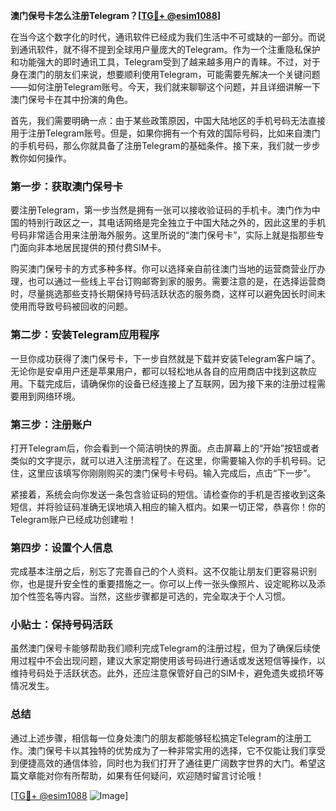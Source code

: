 **澳门保号卡怎么注册Telegram？[[TG💪+ @esim1088](https://t.me/s/esim1088)]**

在当今这个数字化的时代，通讯软件已经成为我们生活中不可或缺的一部分。而说到通讯软件，就不得不提到全球用户量庞大的Telegram。作为一个注重隐私保护和功能强大的即时通讯工具，Telegram受到了越来越多用户的青睐。不过，对于身在澳门的朋友们来说，想要顺利使用Telegram，可能需要先解决一个关键问题——如何注册Telegram账号。今天，我们就来聊聊这个问题，并且详细讲解一下澳门保号卡在其中扮演的角色。

首先，我们需要明确一点：由于某些政策原因，中国大陆地区的手机号码无法直接用于注册Telegram账号。但是，如果你拥有一个有效的国际号码，比如来自澳门的手机号码，那么你就具备了注册Telegram的基础条件。接下来，我们就一步步教你如何操作。

### 第一步：获取澳门保号卡

要注册Telegram，第一步当然是拥有一张可以接收验证码的手机卡。澳门作为中国的特别行政区之一，其电话网络是完全独立于中国大陆之外的，因此这里的手机号码非常适合用来注册海外服务。这里所说的“澳门保号卡”，实际上就是指那些专门面向非本地居民提供的预付费SIM卡。

购买澳门保号卡的方式多种多样。你可以选择亲自前往澳门当地的运营商营业厅办理，也可以通过一些线上平台订购邮寄到家的服务。需要注意的是，在选择运营商时，尽量挑选那些支持长期保持号码活跃状态的服务商，这样可以避免因长时间未使用而导致号码被回收的问题。

### 第二步：安装Telegram应用程序

一旦你成功获得了澳门保号卡，下一步自然就是下载并安装Telegram客户端了。无论你是安卓用户还是苹果用户，都可以轻松地从各自的应用商店中找到这款应用。下载完成后，请确保你的设备已经连接上了互联网，因为接下来的注册过程需要用到网络环境。

### 第三步：注册账户

打开Telegram后，你会看到一个简洁明快的界面。点击屏幕上的“开始”按钮或者类似的文字提示，就可以进入注册流程了。在这里，你需要输入你的手机号码。记住，这里应该填写你刚刚购买的澳门保号卡号码。输入完成后，点击“下一步”。

紧接着，系统会向你发送一条包含验证码的短信。请检查你的手机是否接收到这条短信，并将验证码准确无误地填入相应的输入框内。如果一切正常，恭喜你！你的Telegram账户已经成功创建啦！

### 第四步：设置个人信息

完成基本注册之后，别忘了完善自己的个人资料。这不仅能让朋友们更容易识别你，也是提升安全性的重要措施之一。你可以上传一张头像照片、设定昵称以及添加个性签名等内容。当然，这些步骤都是可选的，完全取决于个人习惯。

### 小贴士：保持号码活跃

虽然澳门保号卡能够帮助我们顺利完成Telegram的注册过程，但为了确保后续使用过程中不会出现问题，建议大家定期使用该号码进行通话或发送短信等操作，以维持号码处于活跃状态。此外，还应注意保管好自己的SIM卡，避免遗失或损坏等情况发生。

### 总结

通过上述步骤，相信每一位身处澳门的朋友都能够轻松搞定Telegram的注册工作。澳门保号卡以其独特的优势成为了一种非常实用的选择，它不仅能让我们享受到便捷高效的通信体验，同时也为我们打开了通往更广阔数字世界的大门。希望这篇文章能对你有所帮助，如果有任何疑问，欢迎随时留言讨论哦！

[[TG💪+ @esim1088](https://t.me/s/esim1088) ![Image](https://i.postimg.cc/4NQfJmqS/Snipaste-2025-05-13-00-14-12.png)]